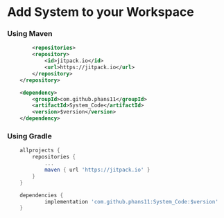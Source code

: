 # Add System to your Workspace

### Using Maven

```xml
        <repositories>
		<repository>
		    <id>jitpack.io</id>
		    <url>https://jitpack.io</url>
		</repository>
	</repository>
```

```xml
	<dependency>
	    <groupId>com.github.phans11</groupId>
	    <artifactId>System_Code</artifactId>
	    <version>$version</version>
	</dependency>
```

### Using Gradle

```gradle
	allprojects {
		repositories {
			...
			maven { url 'https://jitpack.io' }
		}
	}
```

```gradle
	dependencies {
	        implementation 'com.github.phans11:System_Code:$version'
	}
```
